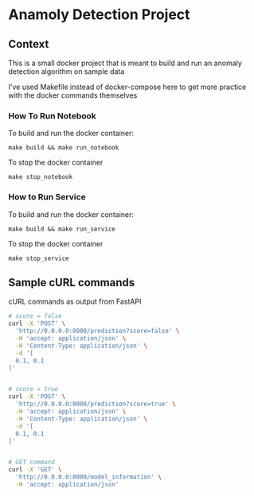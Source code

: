 # Anamoly Detection Project

## Context

This is a small docker project that is meant to build and run an anomaly detection algorithm on sample data

I've used Makefile instead of docker-compose here to get more practice with the docker commands themselves

### How To Run Notebook

To build and run the docker container:

```make
make build && make run_notebook
```

To stop the docker container

```make
make stop_notebook
```

### How to Run Service

To build and run the docker container:

```make
make build && make run_service
```

To stop the docker container

```make
make stop_service
```

## Sample cURL commands

cURL commands as output from FastAPI

```zsh
# score = false
curl -X 'POST' \
  'http://0.0.0.0:8000/prediction?score=false' \
  -H 'accept: application/json' \
  -H 'Content-Type: application/json' \
  -d '[
  0.1, 0.1
]'


# score = true
curl -X 'POST' \
  'http://0.0.0.0:8000/prediction?score=true' \
  -H 'accept: application/json' \
  -H 'Content-Type: application/json' \
  -d '[
  0.1, 0.1
]'


# GET command
curl -X 'GET' \
  'http://0.0.0.0:8000/model_information' \
  -H 'accept: application/json'
```
